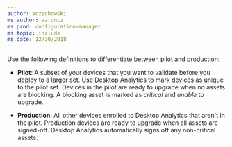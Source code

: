 ```yaml
---
author: aczechowski
ms.author: aaroncz
ms.prod: configuration-manager
ms.topic: include
ms.date: 12/30/2018
---
```


Use the following definitions to differentiate between pilot and production:  

- **Pilot**: A subset of your devices that you want to validate before you deploy to a larger set. Use Desktop Analytics to mark devices as unique to the pilot set. Devices in the pilot are ready to upgrade when no assets are blocking. A blocking asset is marked as *critical* and *unable* to upgrade.  

- **Production**: All other devices enrolled to Desktop Analytics that aren't in the pilot. Production devices are ready to upgrade when all assets are signed-off. Desktop Analytics automatically signs off any non-critical assets.  

